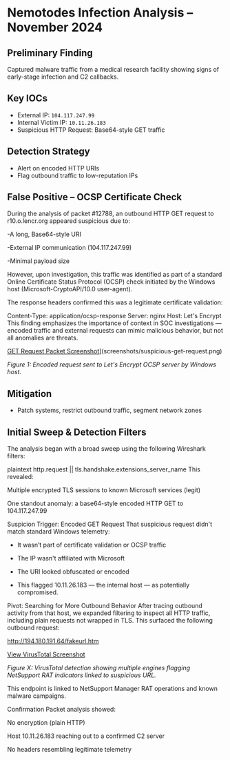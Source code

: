 # Nemotodes Infection Analysis – November 2024

## Preliminary Finding
Captured malware traffic from a medical research facility showing signs of early-stage infection and C2 callbacks.

##  Key IOCs
- External IP: `104.117.247.99`
- Internal Victim IP: `10.11.26.183`
- Suspicious HTTP Request: Base64-style GET traffic

##  Detection Strategy
- Alert on encoded HTTP URIs
- Flag outbound traffic to low-reputation IPs

## False Positive – OCSP Certificate Check

During the analysis of packet #12788, an outbound HTTP GET request to r10.o.lencr.org appeared suspicious due to:

-A long, Base64-style URI

-External IP communication (104.117.247.99)

-Minimal payload size

However, upon investigation, this traffic was identified as part of a standard Online Certificate Status Protocol (OCSP) check initiated by the Windows host (Microsoft-CryptoAPI/10.0 user-agent).

The response headers confirmed this was a legitimate certificate validation:

Content-Type: application/ocsp-response
Server: nginx
Host: Let's Encrypt
This finding emphasizes the importance of context in SOC investigations — encoded traffic and external requests can mimic malicious behavior, but not all anomalies are threats.

[GET Request Packet Screenshot](screenshots/suspicious-get-request.png)](screenshots/suspicious-get-request.png)

*Figure 1: Encoded request sent to Let's Encrypt OCSP server by Windows host.*


##  Mitigation
- Patch systems, restrict outbound traffic, segment network zones


## Initial Sweep & Detection Filters
The analysis began with a broad sweep using the following Wireshark filters:

plaintext
http.request || tls.handshake.extensions_server_name
This revealed:

Multiple encrypted TLS sessions to known Microsoft services (legit)

One standout anomaly: a base64-style encoded HTTP GET to 104.117.247.99

 Suspicion Trigger: Encoded GET Request
That suspicious request didn't match standard Windows telemetry:

- It wasn’t part of certificate validation or OCSP traffic

- The IP wasn't affiliated with Microsoft

- The URI looked obfuscated or encoded

- This flagged 10.11.26.183 — the internal host — as potentially compromised.

 Pivot: Searching for More Outbound Behavior
After tracing outbound activity from that host, we expanded filtering to inspect all HTTP traffic, including plain requests not wrapped in TLS. This surfaced the following outbound request:

http://194.180.191.64/fakeurl.htm

[View VirusTotal Screenshot](screenshots/suspicious-url-virustotal.png)

*Figure X: VirusTotal detection showing multiple engines flagging NetSupport RAT indicators linked to suspicious URL.*


This endpoint is linked to NetSupport Manager RAT operations and known malware campaigns.


 Confirmation
Packet analysis showed:

No encryption (plain HTTP)

Host 10.11.26.183 reaching out to a confirmed C2 server

No headers resembling legitimate telemetry















